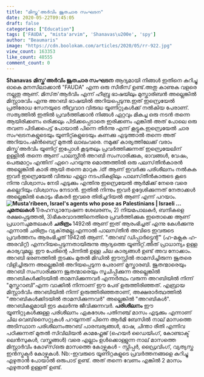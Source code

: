 ```yaml
---
title: "മിസ്ത'അർവിം ജൂതചാര സംഘടന"
date: 2020-05-22T09:45:05
draft: false
categories: ["Education"]
tags: ['FAUDA', "mista'arvim", 'Shanavas\u200e', 'spy']
author: "Beaumaris"
image: "https://cdn.boolokam.com/articles/2020/05/rr-922.jpg"
view_count: 163353
like_count: 48555
comment_count: 0
---
```


**[](https://wordpress-972788-3403151.cloudwaysapps.com/shanavas-post-about-mistaarvim/274637/rr-941)Shanavas** **മിസ്ത'അർവിം ജൂതചാര സംഘടന** ആദ്യമായി നിങ്ങൾ ഇതിനെ കുറിച്ചു ഓകെ മനസിലാക്കാൻ "FAUDA" എന്ന ഒരു സീരീസ് ഉണ്ട്.അതു കാണുക വളരെ നല്ലതു ആണ്. മിസ്‌ത'ആർവിം എന്ന് ഹീബ്രു ഭാഷയിലും മുസ്താരിബൻ അല്ലെങ്കിൽ മിസ്റ്റാരവിം എന്നു അറബി ഭാഷയിൽ അറിയപ്പെടുന്നു.ഇത് ഇസ്രെയേൽ പ്രതിരോധ സേനയുടെ തീവ്രവാദ വിരുദ്ധ യൂണിറ്റുകൾക്ക് നൽകിയ പേരാണ്. സത്യത്തിൽ ഇതിൽ പ്രവർത്തിക്കാൻ നിങ്ങൾ ഏറ്റവും മികച്ച ഒരു നടൻ തന്നെ ആയിരിക്കണം ഒരിക്കലും പിടിക്കപ്പെടാതെ ഇരിക്കണം എങ്കിൽ അത് പോലെ ഒരു തവണ പിടിക്കപെട്ട് പോയാൽ പിന്നെ തീർന്നു എന്ന് കൂട്ടുക.ഇസ്രെയേൽ ചാര സംഘടനകളുടെയും യൂണിറ്റ്കളുടെയും കണക്കു എടുത്താൽ തന്നെ അത് അറിയാം.ഷിൻബെറ്റ്‌ മുതൽ ലാഖംവരെ. നമുക്ക് കാര്യത്തിലേക്ക് വരാം മിസ്ത'അർവിം യൂണിറ്റ് ഇപ്പോൾ കൂടുതലും പ്രവർത്തിക്കുന്നത് ഇസ്രെയേലിന് ഉള്ളിൽ തന്നെ ആണ് പാലസ്റ്റീൻ അറബി സംസാരിക്കുക, ഭാവങ്ങൾ, വേഷം, പെരുമാറ്റം എന്തിന് ഏറെ പറയുന്നു മൊത്തത്തിൽ ഒരു പലസ്‌തീൻകാരൻ അല്ലെങ്കിൽ കാരി ആയി തന്നെ മാറുക .idf ആണ് ഇവർക്കു പരിശീലനം നൽകുക ഇവർ ഇസ്രെയേൽ വിരുദ്ധ എല്ലാ നടപടികളിലും പാലസ്‌തീൻകാരുടെ കൂടെ നിന്നു വിശ്വാസം നേടി എടുക്കും എന്തിനു ഇസ്രെയേൽ ആർമിക്ക് നേരെ വരെ കല്ലെറിയും വിശ്വാസം നേടാൻ. ഇതിൽ നിന്നും ഇവർ ഉദ്ദേശിക്കുന്നത് നേതാക്കൾ അല്ലെങ്കിൽ കൊടും ഭീകരർ ഇവരെ തിരിച്ചറിയൽ ആണ് എന്ന് പറയാം. **![Musta'ribeen, Israel's agents who pose as Palestinians | Israeli ...](https://www.aljazeera.com/mritems/imagecache/mbdxxlarge/mritems/Images/2017/12/18/5e416e5643f4432188950204df5e9a9d_18.jpg)ചുമതലകൾ** 1)രഹസ്യാന്വേഷണ ശേഖരണം, 2) നിയമപാലകർ, ബന്ദികളെ രക്ഷപ്പെടുത്തൽ, 3)ഭീകരവാദത്തിനെതിരെ പ്രവർത്തിക്കുക ഇതൊക്കെ ആണ് പ്രധാനചുമതലകൾ **ചരിത്രം** 1492ൽ ആണ് ഇത് ആരംഭിച്ചത് എന്നു കേൾക്കുന്നു എന്നാൽ ചരിത്രം വ്യക്‌തമല്ല.എന്നാൽ പാലസ്‌തീൻ അവിടെ ഇവരുടെ പ്രവർത്തനം ആരംഭിച്ചത് 1942ൽ ആണ്. "അറബ് ഡിപ്പാർട്ട്മെന്റ്" (ഹ-മക്ലക ഹ-അരവിറ്റ്) എന്നറിയപ്പെടുന്നതായിരുന്നു ആദ്യത്തെ യൂണിറ്റ്.അത് പ്രാധാന്യം ഉള്ള കാര്യവുമല്ല. ഈ പേരിന്റെ പിന്നിൽ ഉള്ള ചില കാര്യങ്ങൾ ഉണ്ട് അവ നോക്കാം. അറബി ഭരണത്തിൽ തുടക്കം മുതൽ മിഡിൽ ഈസ്റ്റിൽ താമസിച്ചിരുന്ന ജൂതരെ വിളിച്ചിരുന്ന അല്ലെങ്കിൽ അറിയപ്പെടുന്ന പേരാണ് മുസ്താരബി. ജൂതന്മാരെയും അറബി സംസാരിക്കുന്ന ജൂതന്മാരെയും സൂചിപ്പിക്കുന്ന അല്ലെങ്കിൽ അറബികൾക്കിടയിൽ താമസിക്കുന്നവർ എന്നർത്ഥം വരുന്ന അറബിയിൽ നിന്ന് "മുസ്തറാബി"എന്ന വാക്കിൽ നിന്നാണ് ഈ പേര് ഉരുത്തിരിഞ്ഞത്. എബ്രായ മിസ്റ്റാർവിം അറബിയിൽ നിന്ന് ഉരുത്തിരിഞ്ഞതാണ്, അക്ഷരാർത്ഥത്തിൽ "അറബികൾക്കിടയിൽ താമസിക്കുന്നവർ" അല്ലെങ്കിൽ "അറബികൾ". അറബികളുമായി ഇട കലർന്നു ജീവിക്കുന്നവർ. **പരിശീലനം** ഈ യൂണിറ്റുകൾക്കുള്ള പരിശീലനം ഏകദേശം പതിനഞ്ച് മാസം എടുക്കും എന്നാണ് ചില വെബ്‌സൈറ്റുകൾ പറയുന്നത് പിന്നെ ആർമി ബേസിൽ നാല് മാസത്തെ അടിസ്ഥാന പരിശീലനംഅറബ് പാരമ്പര്യങ്ങൾ, ഭാഷ, ചിന്താ രീതി എന്നിവ പഠിക്കുന്നത് മുതൽ സിവിലിയൻ കാമഫ്ലേജ് (ഹെയർ ഡൈയിംഗ്, കോണ്ടാക്ട് ലെൻസുകൾ, വസ്ത്രങ്ങൾ) വരെ എല്ലാം ഉൾക്കൊള്ളുന്ന നാല് മാസത്തെ മിസ്റ്റാർവിം കോഴ്‌സ്ഒരു മാസത്തെ കോഴ്സുകൾ - സ്നിപ്പർ, ഡ്രൈവിംഗ്, വ്യത്യസ്ത ഇൻസ്ട്രക്ടർ കോഴ്സുകൾ. Nb:-ഇവരുടെ യൂണിറ്റകളുടെ പ്രവർത്തനങ്ങളെ കുറിച്ചു എഴുതാൻ പോയാൽ ഒരുപാട് ഉണ്ട്. അത് തന്നെ വേണം എങ്കിൽ 2 മാസം എഴുതാൻ ഉള്ളത് ഉണ്ട്.
